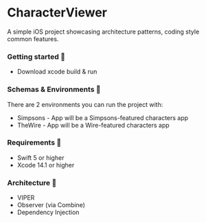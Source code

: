 # CharacterViewer
A simple iOS project showcasing architecture patterns, coding style common features.

### Getting started 📖
- Download xcode build & run

### Schemas & Environments 📐
There are 2 environments you can run the project with: 
- Simpsons - App will be a Simpsons-featured characters app
- TheWire - App will be a Wire-featured characters app

### Requirements 📄
- Swift 5 or higher
- Xcode 14.1 or higher

### Architecture 🧰
- VIPER
- Observer (via Combine)
- Dependency Injection
